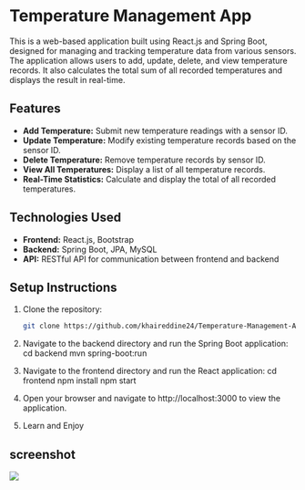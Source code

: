 # Temperature Management App

This is a web-based application built using React.js and Spring Boot, designed for managing and tracking temperature data from various sensors. The application allows users to add, update, delete, and view temperature records. It also calculates the total sum of all recorded temperatures and displays the result in real-time.

## Features
- **Add Temperature:** Submit new temperature readings with a sensor ID.
- **Update Temperature:** Modify existing temperature records based on the sensor ID.
- **Delete Temperature:** Remove temperature records by sensor ID.
- **View All Temperatures:** Display a list of all temperature records.
- **Real-Time Statistics:** Calculate and display the total of all recorded temperatures.

## Technologies Used
- **Frontend:** React.js, Bootstrap
- **Backend:** Spring Boot, JPA, MySQL
- **API:** RESTful API for communication between frontend and backend

## Setup Instructions

1. Clone the repository:
   ```bash
   git clone https://github.com/khaireddine24/Temperature-Management-App.git

2. Navigate to the backend directory and run the Spring Boot application:
   cd backend
   mvn spring-boot:run

3. Navigate to the frontend directory and run the React application:
   cd frontend
   npm install
   npm start

4. Open your browser and navigate to http://localhost:3000 to view the application.

5. Learn and Enjoy

## screenshot
<img src='https://github.com/user-attachments/assets/5611d469-5ecf-4158-aba3-d0f934bc391c'/>

